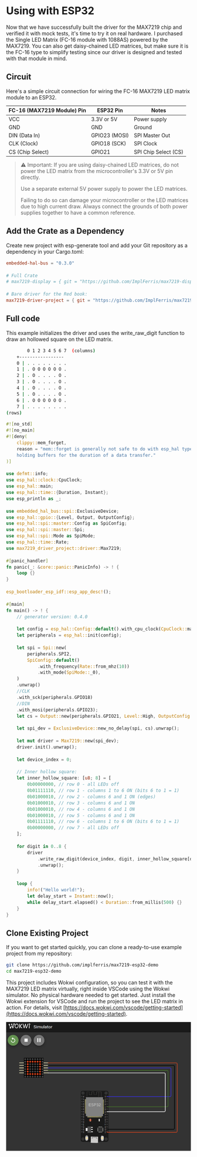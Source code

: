 # Using with ESP32

Now that we have successfully built the driver for the MAX7219 chip and verified it with mock tests, it's time to try it on real hardware. I purchased the Single LED Matrix (FC-16 module with 1088AS) powered by the MAX7219. You can also get daisy-chained LED matrices, but make sure it is the FC-16 type to simplify testing since our driver is designed and tested with that module in mind.

## Circuit

Here's a simple circuit connection for wiring the FC-16 MAX7219 LED matrix module to an ESP32.

| FC-16 (MAX7219 Module) Pin | ESP32 Pin     | Notes                |
| -------------------------- | ------------- | -------------------- |
| VCC                        | 3.3V or 5V    | Power supply         |
| GND                        | GND           | Ground               |
| DIN (Data In)              | GPIO23 (MOSI) | SPI Master Out       |
| CLK (Clock)                | GPIO18 (SCK)  | SPI Clock            |
| CS  (Chip Select)          | GPIO21        | SPI Chip Select (CS) |

> ⚠️  Important: If you are using daisy-chained LED matrices, do not power the LED matrix from the microcontroller's 3.3V or 5V pin directly.
>
> Use a separate external 5V power supply to power the LED matrices.
>
> Failing to do so can damage your microcontroller or the LED matrices due to high current draw.
> Always connect the grounds of both power supplies together to have a common reference.


## Add the Crate as a Dependency

Create new project with esp-generate tool and add your Git repository as a dependency in your Cargo.toml:

```toml
embedded-hal-bus = "0.3.0"

# Full Crate
# max7219-display = { git = "https://github.com/ImplFerris/max7219-display", features = [] }

# Bare driver for the Red book:
max7219-driver-project = { git = "https://github.com/ImplFerris/max7219-driver-project" }
```

## Full code

This example initializes the driver and uses the write_raw_digit function to draw an hollowed square on the LED matrix.

```sh
        0 1 2 3 4 5 6 7  (columns)
    +-----------------
    0 | . . . . . . . .
    1 | . O O O O O O .
    2 | . O . . . . O .
    3 | . O . . . . O .
    4 | . O . . . . O .
    5 | . O . . . . O .
    6 | . O O O O O O .
    7 | . . . . . . . .
(rows)
```

```rust
#![no_std]
#![no_main]
#![deny(
    clippy::mem_forget,
    reason = "mem::forget is generally not safe to do with esp_hal types, especially those \
    holding buffers for the duration of a data transfer."
)]

use defmt::info;
use esp_hal::clock::CpuClock;
use esp_hal::main;
use esp_hal::time::{Duration, Instant};
use esp_println as _;

use embedded_hal_bus::spi::ExclusiveDevice;
use esp_hal::gpio::{Level, Output, OutputConfig};
use esp_hal::spi::master::Config as SpiConfig;
use esp_hal::spi::master::Spi;
use esp_hal::spi::Mode as SpiMode;
use esp_hal::time::Rate;
use max7219_driver_project::driver::Max7219;

#[panic_handler]
fn panic(_: &core::panic::PanicInfo) -> ! {
    loop {}
}

esp_bootloader_esp_idf::esp_app_desc!();

#[main]
fn main() -> ! {
    // generator version: 0.4.0

    let config = esp_hal::Config::default().with_cpu_clock(CpuClock::max());
    let peripherals = esp_hal::init(config);

    let spi = Spi::new(
        peripherals.SPI2,
        SpiConfig::default()
            .with_frequency(Rate::from_mhz(10))
            .with_mode(SpiMode::_0),
    )
    .unwrap()
    //CLK
    .with_sck(peripherals.GPIO18)
    //DIN
    .with_mosi(peripherals.GPIO23);
    let cs = Output::new(peripherals.GPIO21, Level::High, OutputConfig::default());

    let spi_dev = ExclusiveDevice::new_no_delay(spi, cs).unwrap();

    let mut driver = Max7219::new(spi_dev);
    driver.init().unwrap();

    let device_index = 0;

    // Inner hollow square:
    let inner_hollow_square: [u8; 8] = [
        0b00000000, // row 0 - all LEDs off
        0b01111110, // row 1 - columns 1 to 6 ON (bits 6 to 1 = 1)
        0b01000010, // row 2 - columns 6 and 1 ON (edges)
        0b01000010, // row 3 - columns 6 and 1 ON
        0b01000010, // row 4 - columns 6 and 1 ON
        0b01000010, // row 5 - columns 6 and 1 ON
        0b01111110, // row 6 - columns 1 to 6 ON (bits 6 to 1 = 1)
        0b00000000, // row 7 - all LEDs off
    ];

    for digit in 0..8 {
        driver
            .write_raw_digit(device_index, digit, inner_hollow_square[digit as usize])
            .unwrap();
    }

    loop {
        info!("Hello world!");
        let delay_start = Instant::now();
        while delay_start.elapsed() < Duration::from_millis(500) {}
    }
}
```

## Clone Existing Project

If you want to get started quickly, you can clone a ready-to-use example project from my repository:

```sh
git clone https://github.com/implferris/max7219-esp32-demo
cd max7219-esp32-demo
```

This project includes Wokwi configuration, so you can test it with the MAX7219 LED matrix virtually, right inside VSCode using the Wokwi simulator. No physical hardware needed to get started. Just install the Wokwi extension for VSCode and run the project to see the LED matrix in action. For details, visit [https://docs.wokwi.com/vscode/getting-started](https://docs.wokwi.com/vscode/getting-started).

<img style="display: block; margin: auto;" alt="MAX7219 Dot Matrix Display with ESP32 in Vscode Wokwi simulator" src="./images/max7219-esp32-rust-wokwi-simulator.png"/>


